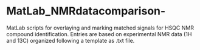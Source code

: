# MatLab_NMRdatacomparison-
MatLab scripts for overlaying and marking matched signals for HSQC NMR compound identification. Entries are based on experimental NMR data (1H and 13C) organized following a template as .txt file.
